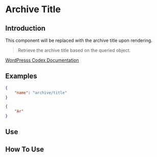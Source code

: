 # Archive Title

## Introduction
This component will be replaced with the archive title upon rendering.

> Retrieve the archive title based on the queried object.

[WordPresss Codex Documentation](https://developer.wordpress.org/reference/functions/get_the_archive_title/)

## Examples

```json
{
	"name": "archive/title"
}
```

```json
{
	"Ar"
}

```

## Use

## How To Use
